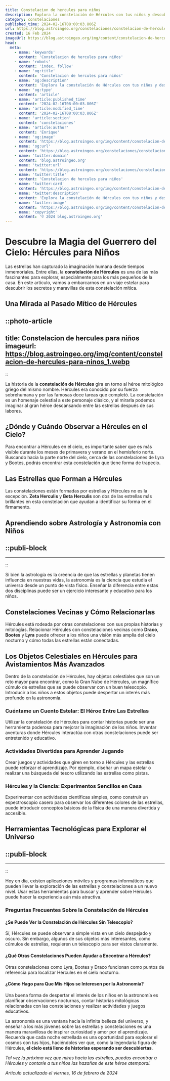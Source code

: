 ```yaml
---
title: Constelacion de hercules para niños
description: Explora la constelación de Hércules con tus niños y descubre juntos las maravillas del héroe celestial de la mitología. 🌌✨
category: constelaciones
published_time: 2024-02-16T08:00:03.806Z
url: https://blog.astroingeo.org/constelaciones/constelacion-de-hercules-para-ninos
created: 16 Feb 2024
imageUrl: https://blog.astroingeo.org/img/content/constelacion-de-hercules-para-ninos_1.webp
head:
  meta:
    - name: 'keywords'
      content: 'Constelacion de hercules para niños'
    - name: 'robots'
      content: 'index, follow'
    - name: 'og:title'
      content: 'Constelacion de hercules para niños'
    - name: 'og:description'
      content: 'Explora la constelación de Hércules con tus niños y descubre juntos las maravillas del héroe celestial de la mitología. 🌌✨'
    - name: 'og:type'
      content: 'article'
    - name: 'article:published_time'
      content: '2024-02-16T08:00:03.806Z'
    - name: 'article:modified_time'
      content: '2024-02-16T08:00:03.806Z'
    - name: 'article:section'
      content: 'constelaciones'
    - name: 'article:author'
      content: 'Enrique'
    - name: 'og:image'
      content: 'https://blog.astroingeo.org/img/content/constelacion-de-hercules-para-ninos_1.webp'
    - name: 'og:url'
      content: 'https://blog.astroingeo.org/constelaciones/constelacion-de-hercules-para-ninos'
    - name: 'twitter:domain'
      content: 'blog.astroingeo.org'
    - name: 'twitter:url'
      content: 'https://blog.astroingeo.org/constelaciones/constelacion-de-hercules-para-ninos'
    - name: 'twitter:title'
      content: 'Constelacion de hercules para niños'
    - name: 'twitter:card'
      content: 'https://blog.astroingeo.org/img/content/constelacion-de-hercules-para-ninos_1.webp'
    - name: 'twitter:description'
      content: 'Explora la constelación de Hércules con tus niños y descubre juntos las maravillas del héroe celestial de la mitología. 🌌✨'
    - name: 'twitter:image'
      content: 'https://blog.astroingeo.org/img/content/constelacion-de-hercules-para-ninos_1.webp'
    - name: 'copyright'
      content: '© 2024 blog.astroingeo.org'
---
```

# Descubre la Magia del Guerrero del Cielo: Hércules para Niños

Las estrellas han capturado la imaginación humana desde tiempos inmemoriales. Entre ellas, la **constelación de Hércules** es una de las más fascinantes para explorar, especialmente para los más pequeños de la casa. En este artículo, vamos a embarcarnos en un viaje estelar para descubrir los secretos y maravillas de esta constelación mítica.

## Una Mirada al Pasado Mítico de Hércules

::photo-article
---
title: Constelacion de hercules para niños
imageurl: https://blog.astroingeo.org/img/content/constelacion-de-hercules-para-ninos_1.webp
---
::



La historia de la **constelación de Hércules** gira en torno al héroe mitológico griego del mismo nombre. Hércules era conocido por su fuerza sobrehumana y por las famosas doce tareas que completó. La constelación es un homenaje celestial a este personaje clásico, y al mirarla podemos imaginar al gran héroe descansando entre las estrellas después de sus labores.

## ¿Dónde y Cuándo Observar a Hércules en el Cielo?
Para encontrar a Hércules en el cielo, es importante saber que es más visible durante los meses de primavera y verano en el hemisferio norte. Buscando hacia la parte norte del cielo, cerca de las constelaciones de Lyra y Bootes, podrás encontrar esta constelación que tiene forma de trapecio.

## Las Estrellas que Forman a Hércules
Las constelaciones están formadas por estrellas y Hércules no es la excepción. **Zeta Herculis** y **Beta Herculis** son dos de las estrellas más brillantes en esta constelación que ayudan a identificar su forma en el firmamento.

## Aprendiendo sobre Astrología y Astronomía con Niños

  ::publi-block
  ---
  ---
  ::
  
  

Si bien la astrología es la creencia de que las estrellas y planetas tienen influencia en nuestras vidas, la astronomía es la ciencia que estudia el universo desde un punto de vista físico. Enseñar la diferencia entre estas dos disciplinas puede ser un ejercicio interesante y educativo para los niños.

## Constelaciones Vecinas y Cómo Relacionarlas
Hércules está rodeada por otras constelaciones con sus propias historias y mitologías. Relacionar Hércules con constelaciones vecinas como **Draco**, **Bootes** y **Lyra** puede ofrecer a los niños una visión más amplia del cielo nocturno y cómo todas las estrellas están conectadas.

## Los Objetos Celestiales en Hércules para Avistamientos Más Avanzados
Dentro de la constelación de Hércules, hay objetos celestiales que son un reto mayor para encontrar, como la Gran Nube de Hércules, un magnífico cúmulo de estrellas que se puede observar con un buen telescopio. Introducir a los niños a estos objetos puede despertar un interés más profundo en la astronomía.

### Cuéntame un Cuento Estelar: El Héroe Entre Las Estrellas
Utilizar la constelación de Hércules para contar historias puede ser una herramienta poderosa para mejorar la imaginación de los niños. Inventar aventuras donde Hércules interactúa con otras constelaciones puede ser entretenido y educativo.

### Actividades Divertidas para Aprender Jugando
Crear juegos y actividades que giren en torno a Hércules y las estrellas puede reforzar el aprendizaje. Por ejemplo, diseñar un mapa estelar o realizar una búsqueda del tesoro utilizando las estrellas como pistas.

### Hércules y la Ciencia: Experimentos Sencillos en Casa
Experimentar con actividades científicas simples, como construir un espectroscopio casero para observar los diferentes colores de las estrellas, puede introducir conceptos básicos de la física de una manera divertida y accesible.

## Herramientas Tecnológicas para Explorar el Universo

  ::publi-block
  ---
  ---
  ::
  
  

Hoy en día, existen aplicaciones móviles y programas informáticos que pueden llevar la exploración de las estrellas y constelaciones a un nuevo nivel. Usar estas herramientas para buscar y aprender sobre Hércules puede hacer la experiencia aún más atractiva.

### Preguntas Frecuentes Sobre la Constelación de Hércules

#### ¿Se Puede Ver la Constelación de Hércules Sin Telescopio?
Sí, Hércules se puede observar a simple vista en un cielo despejado y oscuro. Sin embargo, algunos de sus objetos más interesantes, como cúmulos de estrellas, requieren un telescopio para ser vistos claramente.

#### ¿Qué Otras Constelaciones Pueden Ayudar a Encontrar a Hércules?
Otras constelaciones como Lyra, Bootes y Draco funcionan como puntos de referencia para localizar Hércules en el cielo nocturno.

#### ¿Cómo Hago para Que Mis Hijos se Interesen por la Astronomía?
Una buena forma de despertar el interés de los niños en la astronomía es planificar observaciones nocturnas, contar historias mitológicas relacionadas con las constelaciones y realizar actividades y juegos educativos.

La astronomía es una ventana hacia la infinita belleza del universo, y enseñar a los más jóvenes sobre las estrellas y constelaciones es una manera maravillosa de inspirar curiosidad y amor por el aprendizaje. Recuerda que cada noche estrellada es una oportunidad para explorar el cosmos con tus hijos, haciéndoles ver que, como la legendaria figura de Hércules, **el cielo está lleno de historias esperando ser descubiertas**.

*Tal vez la próxima vez que mires hacia las estrellas, puedas encontrar a Hércules y contarle a tus niños las hazañas de este héroe atemporal.*

_Artículo actualizado el viernes, 16 de febrero de 2024_